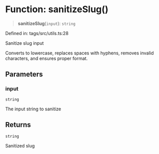 # Function: sanitizeSlug()

> **sanitizeSlug**(`input`): `string`

Defined in: tags/src/utils.ts:28

Sanitize slug input

Converts to lowercase, replaces spaces with hyphens,
removes invalid characters, and ensures proper format.

## Parameters

### input

`string`

The input string to sanitize

## Returns

`string`

Sanitized slug
